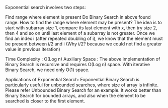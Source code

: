 
Exponential search involves two steps:  

Find range where element is present
Do Binary Search in above found range.
How to find the range where element may be present? 
The idea is to start with subarray size 1, compare its last element with x, then try size 2, then 4 and so on until last element of a subarray is not greater. 
Once we find an index i (after repeated doubling of i), we know that the element must be present between i/2 and i (Why i/2? because we could not find a greater value in previous iteration)

Time Complexity : O(Log n) 
Auxiliary Space : The above implementation of Binary Search is recursive and requires O(Log n) space. With iterative Binary Search, we need only O(1) space.

Applications of Exponential Search: 
Exponential Binary Search is particularly useful for unbounded searches, where size of array is infinite. Please refer Unbounded Binary Search for an example.
It works better than Binary Search for bounded arrays, and also when the element to be searched is closer to the first element.
